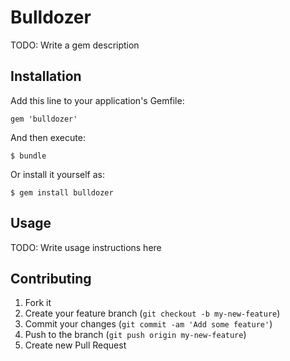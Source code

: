 # Bulldozer

TODO: Write a gem description

## Installation

Add this line to your application's Gemfile:

    gem 'bulldozer'

And then execute:

    $ bundle

Or install it yourself as:

    $ gem install bulldozer

## Usage

TODO: Write usage instructions here

## Contributing

1. Fork it
2. Create your feature branch (`git checkout -b my-new-feature`)
3. Commit your changes (`git commit -am 'Add some feature'`)
4. Push to the branch (`git push origin my-new-feature`)
5. Create new Pull Request
